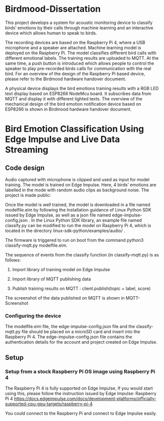 # Birdmood-Dissertation

This project develops a system for acoustic monitoring device to classify birds’ emotions by their calls through machine learning and an interactive device which allows human to speak to birds. 


The recording devices are based on the Raspberry Pi 4, where a USB microphone and a speaker are attached. Machine learning model is deployed on the Raspberry Pi. The model classifies different bird calls with different emotional labels. The training results are uploaded to MQTT. At the same time, a push button is introduced which allows people to control the speaker to play pre-recorded birds calls for communication with the real bird. For an overview of the design of the Raspberry Pi based device, please refer to the Birdmood hardware handover document.


A physical device displays the bird emotions training results with a RGB LED text display based on ESP8266 NodeMcu board. It subscribes data from MQTT and display it with different lighted texts. The overview of the mechanical design of the bird emotion notification device based on ESP8266 is shown in Birdmood hardware handover document.

# **Bird Emotion Classification Using Edge Impulse and Live Data Streaming**

## **Code design**

Audio captured with microphone is clipped and used as input for model training. The model is trained on Edge Impulse. Here, 4 birds’ emotions are labelled in the mode with random audio clips as background noise. The project is made public: 



Once the model is well trained, the model is downloaded in a file named modelfile.eim by following the Installation guidance of Linux Python SDK issued by Edge Impulse, as well as a json file named edge-impulse-config.json . In the Linux Python SDK library, an example file named classify.py can be modified to run the model on Raspberry Pi 4, which is located in the directory linux-sdk-python/examples/audio/ . 



The firmware is triggered to run on boot from the command python3 classify-mqtt.py modelfile.eim. 



The sequence of events from the classify function (in classify-mqtt.py) is as follows:

1. Import library of training model on Edge Impulse 

2. Import library of MQTT publishing data 

3. Publish training results on MQTT : client.publish(topic + label, score)

The screenshot of the data published on MQTT is shown in MQTT-Screenshot

### **Configuring the device**

The modelfile.eim file, the edge-impulse-config.json file and the classify-mqtt.py file should be placed on a microSD card and insert into the Raspberry Pi 4. The edge-impulse-config.json file contains the authentication details for the account and project created on Edge Impulse.



## **Setup** 

### **Setup from a stock Raspberry Pi OS image using Raspberry Pi 4** 

The Raspberry Pi 4 is fully supported on Edge Impulse, If you would start using this, please follow the instruction issued by Edge Impulse: Raspberry Pi 4 https://docs.edgeimpulse.com/docs/development-platforms/officially-supported-cpu-gpu-targets/raspberry-pi-4

You could connect to the Raspberry Pi and connect to Edge Impulse easily.

 

